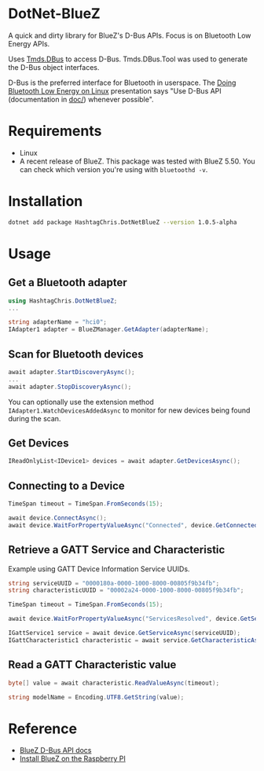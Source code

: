 # DotNet-BlueZ
A quick and dirty library for BlueZ's D-Bus APIs. Focus is on Bluetooth Low Energy APIs.

Uses [Tmds.DBus](https://github.com/tmds/Tmds.DBus) to access D-Bus. Tmds.DBus.Tool was used to generate the D-Bus object interfaces.

D-Bus is the preferred interface for Bluetooth in userspace. The [Doing Bluetooth Low Energy on Linux](https://elinux.org/images/3/32/Doing_Bluetooth_Low_Energy_on_Linux.pdf) presentation says "Use D-Bus API (documentation in [doc/]((https://git.kernel.org/pub/scm/bluetooth/bluez.git/tree/doc))) whenever possible".

# Requirements

* Linux
* A recent release of BlueZ. This package was tested with BlueZ 5.50. You can check which version you're using with `bluetoothd -v`.

# Installation

```bash
dotnet add package HashtagChris.DotNetBlueZ --version 1.0.5-alpha
```

# Usage

## Get a Bluetooth adapter

```C#
using HashtagChris.DotNetBlueZ;
...

string adapterName = "hci0";
IAdapter1 adapter = BlueZManager.GetAdapter(adapterName);
```

## Scan for Bluetooth devices

```C#
await adapter.StartDiscoveryAsync();
...
await adapter.StopDiscoveryAsync();
```

You can optionally use the extension method `IAdapter1.WatchDevicesAddedAsync` to monitor for new devices being found during the scan.

## Get Devices

```C#
IReadOnlyList<IDevice1> devices = await adapter.GetDevicesAsync();
```

## Connecting to a Device

```C#
TimeSpan timeout = TimeSpan.FromSeconds(15);

await device.ConnectAsync();
await device.WaitForPropertyValueAsync("Connected", device.GetConnectedAsync, value: true, timeout);
```

## Retrieve a GATT Service and Characteristic

Example using GATT Device Information Service UUIDs.

```C#
string serviceUUID = "0000180a-0000-1000-8000-00805f9b34fb";
string characteristicUUID = "00002a24-0000-1000-8000-00805f9b34fb";

TimeSpan timeout = TimeSpan.FromSeconds(15);

await device.WaitForPropertyValueAsync("ServicesResolved", device.GetServicesResolvedAsync, value: true, timeout);

IGattService1 service = await device.GetServiceAsync(serviceUUID);
IGattCharacteristic1 characteristic = await service.GetCharacteristicAsync(characteristicUUID);
```

## Read a GATT Characteristic value

```C#
byte[] value = await characteristic.ReadValueAsync(timeout);

string modelName = Encoding.UTF8.GetString(value);
```

# Reference

* [BlueZ D-Bus API docs](https://git.kernel.org/pub/scm/bluetooth/bluez.git/tree/doc)
* [Install BlueZ on the Raspberry PI](https://learn.adafruit.com/install-bluez-on-the-raspberry-pi/overview)
